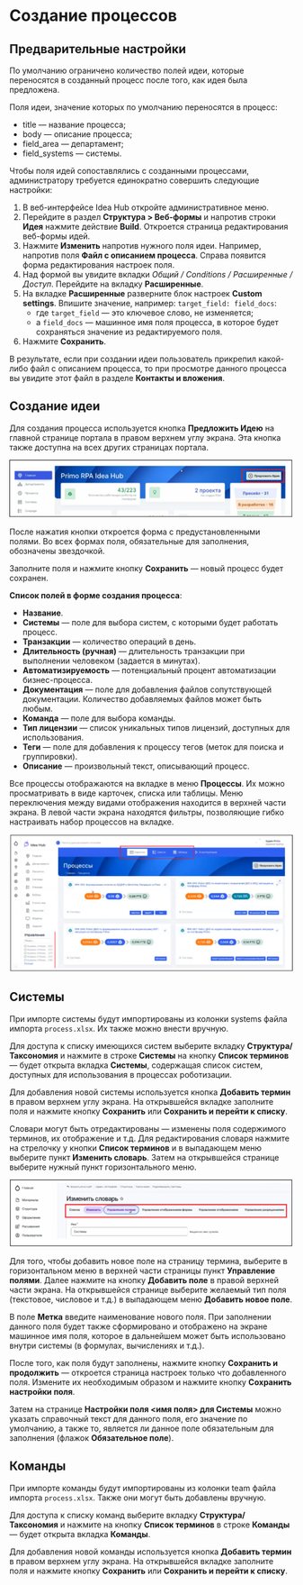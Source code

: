 # Создание процессов

## Предварительные настройки

По умолчанию ограничено количество полей идеи, которые переносятся в созданный процесс после того, как идея была предложена. 

Поля идеи, значение которых по умолчанию переносятся в процесс:
* title ​— название процесса;
* body ​— описание процесса;
* field_area ​— департамент;
* field_systems ​— системы.

Чтобы поля идей сопоставлялись с созданными процессами, администратору требуется единократно совершить следующие настройки:
1. В веб-интерфейсе Idea Hub откройте административное меню.
1. Перейдите в раздел **Структура > Веб-формы** и напротив строки **Идея** нажмите действие **Build**. Откроется страница редактирования веб-формы идей.
1. Нажмите **Изменить** напротив нужного поля идеи. Например, напротив поля **Файл с описанием процесса**. Справа появится форма редактирования настроек поля. 
1. Над формой вы увидите вкладки *Общий / Conditions / Расширенные / Доступ*. Перейдите на вкладку **Расширенные**.
1. На вкладке **Расширенные** разверните блок настроек **Custom settings**. Впишите значение, например: `target_field: field_docs`:
   * где `target_field` ​— это ключевое слово, не изменяется;
   * а `field_docs` ​— машинное имя поля процесса, в которое будет сохраняться значение из редактируемого поля.
1. Нажмите **Сохранить**.


В результате, если при создании идеи пользователь прикрепил какой-либо файл с описанием процесса, то при просмотре данного процесса вы увидите этот файл в разделе **Контакты и вложения**. 


## Создание идеи

Для создания процесса используется кнопка **Предложить Идею** на главной странице портала в правом верхнем углу экрана. 
Эта кнопка также доступна на всех других страницах портала.

![](<../../.gitbook/assets/IdeaHub_Processes_1_SuggestIdea.png>)

После нажатия кнопки откроется форма с предустановленными полями. Во всех формах поля, обязательные для заполнения, обозначены звездочкой.

Заполните поля и нажмите кнопку **Сохранить** — новый процесс будет сохранен. 

**Список полей в форме создания процесса**:

* **Название**.
* **Системы** — поле для выбора систем, с которыми будет работать процесс.
* **Транзакции** — количество операций в день.
* **Длительность (ручная)** — длительность транзакции при выполнении человеком (задается в минутах).
* **Автоматизируемость** — потенциальный процент автоматизации бизнес-процесса.
* **Документация** — поле для добавления файлов сопутствующей документации. Количество добавляемых файлов может быть любым.
* **Команда** — поле для выбора команды.
* **Тип лицензии** — список уникальных типов лицензий, доступных для использования.
* **Теги** — поле для добавления к процессу тегов (меток для поиска и группировки).
* **Описание** — произвольный текст, описывающий процесс.

Все процессы отображаются на вкладке в меню **Процессы**. Их можно просматривать в виде карточек, списка или таблицы. Меню переключения между видами отображения находится в верхней части экрана.
В левой части экрана находятся фильтры, позволяющие гибко настраивать набор процессов на вкладке.

![](<../../.gitbook/assets/IdeaHub_Processes_2_Tab.png>)






## Системы
При импорте системы будут импортированы из колонки systems файла импорта `process.xlsx`. Их также можно внести вручную.  

Для доступа к списку имеющихся систем выберите вкладку **Структура/Таксономия** и нажмите в строке **Системы** на кнопку **Список терминов** — будет открыта вкладка **Системы**, содержащая список систем, доступных для использования в процессах роботизации.

Для добавления новой системы используется кнопка **Добавить термин** в правом верхнем углу экрана. На открывшейся вкладке заполните поля и нажмите кнопку **Сохранить** или **Сохранить и перейти к списку**.

Словари могут быть отредактированы — изменены поля содержимого терминов, их отображение и т.д. Для редактирования словаря нажмите на стрелочку у кнопки **Список терминов** и в выпадающем меню выберите пункт **Изменить словарь**. Затем на открывшейся странице выберите нужный пункт горизонтального меню.

![](<../../.gitbook/assets/IdeaHub_Processes_3_Glossary.png>)

Для того, чтобы добавить новое поле на страницу термина, выберите в горизонтальном меню в верхней части страницы пункт **Управление полями**. Далее нажмите на кнопку **Добавить поле** в правой верхней части экрана. 
На открывшейся странице выберите желаемый тип поля (текстовое, числовое и т.д.) в выпадающем меню **Добавить новое поле**. 

В поле **Метка** введите наименование нового поля. При заполнении данного поля будет также сформировано и отображено на экране машинное имя поля, которое в дальнейшем может быть использовано внутри системы (в формулах, вычислениях и т.д.).

После того, как поля будут заполнены, нажмите кнопку **Сохранить и продолжить** — откроется страница настроек только что добавленного поля. Измените их необходимым образом и нажмите кнопку **Сохранить настройки поля**. 

Затем на странице **Настройки поля <имя поля> для Системы** можно указать справочный текст для данного поля, его значение по умолчанию, а также то, является ли данное поле обязательным для заполнения (флажок **Обязательное поле**).

## Команды
При импорте команды будут импортированы из колонки team файла импорта `process.xlsx`. Также они могут быть добавлены вручную. 

Для доступа к списку команд выберите вкладку **Структура/Таксономия** и нажмите на кнопку **Список терминов** в строке **Команды** — будет открыта вкладка **Команды**.

Для добавления новой команды используется кнопка **Добавить термин** в правом верхнем углу экрана. На открывшейся вкладке заполните поля и нажмите кнопку **Сохранить** или **Сохранить и перейти к списку**.
